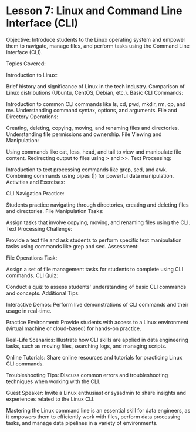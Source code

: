 # Lesson 7: Linux and Command Line Interface (CLI)

Objective: Introduce students to the Linux operating system and empower them to navigate, manage files, and perform tasks using the Command Line Interface (CLI).

Topics Covered:

Introduction to Linux:

Brief history and significance of Linux in the tech industry.
Comparison of Linux distributions (Ubuntu, CentOS, Debian, etc.).
Basic CLI Commands:

Introduction to common CLI commands like ls, cd, pwd, mkdir, rm, cp, and mv.
Understanding command syntax, options, and arguments.
File and Directory Operations:

Creating, deleting, copying, moving, and renaming files and directories.
Understanding file permissions and ownership.
File Viewing and Manipulation:

Using commands like cat, less, head, and tail to view and manipulate file content.
Redirecting output to files using > and >>.
Text Processing:

Introduction to text processing commands like grep, sed, and awk.
Combining commands using pipes (|) for powerful data manipulation.
Activities and Exercises:

CLI Navigation Practice:

Students practice navigating through directories, creating and deleting files and directories.
File Manipulation Tasks:

Assign tasks that involve copying, moving, and renaming files using the CLI.
Text Processing Challenge:

Provide a text file and ask students to perform specific text manipulation tasks using commands like grep and sed.
Assessment:

File Operations Task:

Assign a set of file management tasks for students to complete using CLI commands.
CLI Quiz:

Conduct a quiz to assess students' understanding of basic CLI commands and concepts.
Additional Tips:

Interactive Demos: Perform live demonstrations of CLI commands and their usage in real-time.

Practice Environment: Provide students with access to a Linux environment (virtual machine or cloud-based) for hands-on practice.

Real-Life Scenarios: Illustrate how CLI skills are applied in data engineering tasks, such as moving files, searching logs, and managing scripts.

Online Tutorials: Share online resources and tutorials for practicing Linux CLI commands.

Troubleshooting Tips: Discuss common errors and troubleshooting techniques when working with the CLI.

Guest Speaker: Invite a Linux enthusiast or sysadmin to share insights and experiences related to the Linux CLI.

Mastering the Linux command line is an essential skill for data engineers, as it empowers them to efficiently work with files, perform data processing tasks, and manage data pipelines in a variety of environments.
